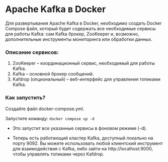 # Apache Kafka в Docker

Для развертывания Apache Kafka в Docker, необходимо создать Docker Compose файл, который будет содержать все необходимые
сервисы для работы Kafka: сам Kafka брокер, ZooKeeper и, возможно, дополнительные инструменты мониторинга или обработки
данных.

### Описание сервисов:
1. ZooKeeper – координационный сервис, необходимый для работы Kafka.
2. Kafka – основной брокер сообщений.
3. Kafdrop (опциональный) – веб-интерфейс для управления топиками Kafka.

### Как запустить?

Создайте файл docker-compose.yml.

Запустите команду: `docker compose up -d`

- Это запустит все указанные сервисы в фоновом режиме (-d).

- Теперь есть работающий кластер Kafka, доступный локально на порту 9092. Вы можете использовать любой клиентский
инструмент для взаимодействия с Kafka, либо зайти на http://localhost:9000, чтобы управлять топиками через Kafdrop.